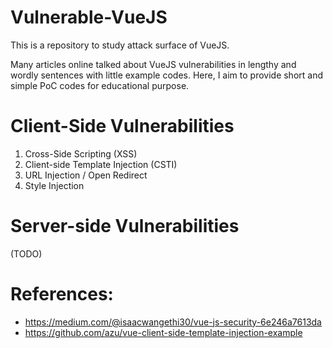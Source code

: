 # Vulnerable-VueJS
This is a repository to study attack surface of VueJS. 

Many articles online talked about VueJS vulnerabilities in lengthy and wordly sentences with little example codes. Here, I aim to provide short and simple PoC codes for educational purpose. 

# Client-Side Vulnerabilities
1. Cross-Side Scripting (XSS)
2. Client-side Template Injection (CSTI)
3. URL Injection / Open Redirect
4. Style Injection

# Server-side Vulnerabilities
(TODO)

# References:
- https://medium.com/@isaacwangethi30/vue-js-security-6e246a7613da
- https://github.com/azu/vue-client-side-template-injection-example
